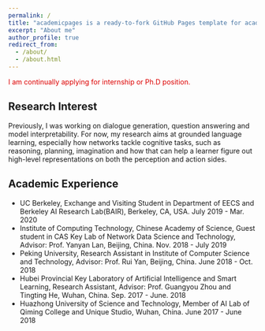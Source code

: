 ```yaml
---
permalink: /
title: "academicpages is a ready-to-fork GitHub Pages template for academic personal websites"
excerpt: "About me"
author_profile: true
redirect_from: 
  - /about/
  - /about.html
---
```


<font color="#dd0000">I am continually applying for internship or Ph.D position.</font><br /> 

## Research Interest

Previously, I was working on dialogue generation, question answering and model interpretability. For now, my research aims at grounded language learning, especially how networks tackle cognitive tasks, such as reasoning, planning, imagination and how that can help a learner figure out high-level representations on both the perception and action sides.

## Academic Experience

* UC Berkeley, Exchange and Visiting Student in Department of EECS and Berkeley AI Research Lab(BAIR), Berkeley, CA, USA. July 2019 - Mar. 2020
* Institute of Computing Technology, Chinese Academy of Science, Guest student in CAS Key Lab of Network Data Science and Technology, Advisor: Prof. Yanyan Lan, Beijing, China. Nov. 2018 - July 2019
* Peking University, Research Assistant in Institute of Computer Science and Technology, Advisor: Prof. Rui Yan, Beijing, China. June 2018 - Oct. 2018
* Hubei Provincial Key Laboratory of Artificial Intelligence and Smart Learning, Research Assistant, Advisor: Prof. Guangyou Zhou and Tingting He, Wuhan, China. Sep. 2017 - June. 2018
* Huazhong University of Science and Technology, Member of AI Lab of Qiming College and Unique Studio, Wuhan, China. June 2017 - June 2018
